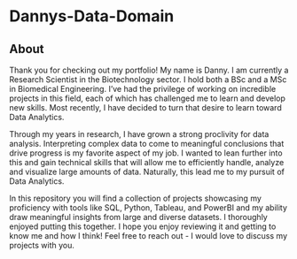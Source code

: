 # Dannys-Data-Domain
## About
Thank you for checking out my portfolio! My name is Danny. I am currently a Research Scientist in the Biotechnology sector. I hold both a BSc and a MSc in Biomedical Engineering. I’ve had the privilege of working on incredible projects in this field, each of which has challenged me to learn and develop new skills. Most recently, I have decided to turn that desire to learn toward Data Analytics.

Through my years in research, I have grown a strong proclivity for data analysis. Interpreting complex data to come to meaningful conclusions that drive progress is my favorite aspect of my job.  I wanted to lean further into this and gain technical skills that will allow me to efficiently handle, analyze and visualize large amounts of data. Naturally, this lead me to my pursuit of Data Analytics.

In this repository you will find a collection of projects showcasing my proficiency with tools like SQL, Python, Tableau, and PowerBI and my ability draw meaningful insights from large and diverse datasets. I thoroughly enjoyed putting this together. I hope you enjoy reviewing it and getting to know me and how I think! Feel free to reach out - I would love to discuss my projects with you.
